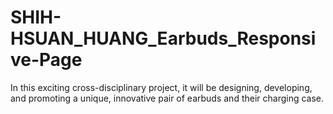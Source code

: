 # SHIH-HSUAN_HUANG_Earbuds_Responsive-Page
 In this exciting cross-disciplinary project, it will be designing, developing, and promoting a unique, innovative pair of earbuds and their charging case.
